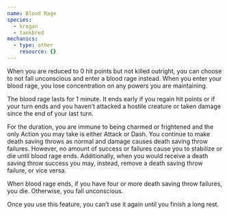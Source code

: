 ```yaml
---
name: Blood Rage
species:
  - krogan
  - tankbred
mechanics:
  - type: other
    resource: {}
---
```

When you are reduced to 0 hit points but not killed outright, you can choose to not fall unconscious and enter a
blood rage instead. When you enter your blood rage, you lose concentration on any powers you are maintaining.

The blood rage lasts for 1 minute. It ends early if you regain hit points or if your turn ends and
you haven’t attacked a hostile creature or taken damage since the end of your last turn.

For the duration, you are immune to being charmed or frightened and the only Action you may take is
either Attack or Dash. You continue to make death saving throws as normal and damage causes death saving throw
failures. However, no amount of success or failures cause you to stabilize or die until blood rage ends.
Additionally, when you would receive a death saving throw success you may, instead, remove a death saving throw
failure, or vice versa.

When blood rage ends, if you have four or more death saving throw failures, you die. Otherwise,
you fall unconscious.

Once you use this feature, you can’t use it again until you finish a long rest.
